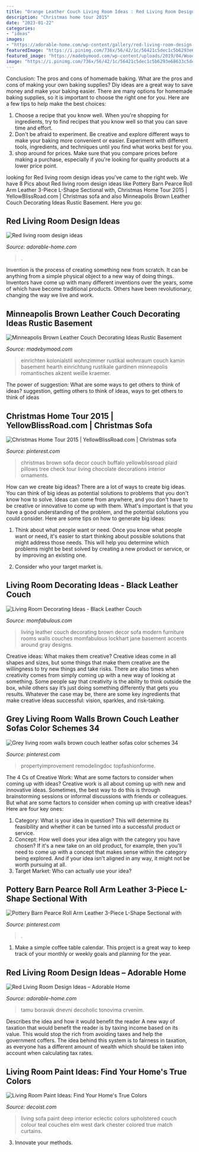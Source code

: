 ```yaml
---
title: "Orange Leather Couch Living Room Ideas : Red Living Room Design Ideas"
description: "Christmas home tour 2015"
date: "2023-01-22"
categories:
- "ideas"
images:
- "https://adorable-home.com/wp-content/gallery/red-living-room-design-ideas/red-living-room-design-ideas-7.jpg"
featuredImage: "https://i.pinimg.com/736x/56/42/1c/56421c5dec1c5b6293e68633c5de4450.jpg"
featured_image: "https://madebymood.com/wp-content/uploads/2019/04/Wood-Flooring-And-L-Shaped-Sectional-Breakfast-Bar-Ceiling-Lighting-Corner-Sofa-Exposed-Beams-Fireplace-Hearth-Mantel-Great-Room-Leather-Open-Floor.jpg"
image: "https://i.pinimg.com/736x/56/42/1c/56421c5dec1c5b6293e68633c5de4450.jpg"
---
```



Conclusion: The pros and cons of homemade baking.
What are the pros and cons of making your own baking supplies? Diy ideas are a great way to save money and make your baking easier. There are many options for homemade baking supplies, so it is important to choose the right one for you. Here are a few tips to help make the best choices: 
1. Choose a recipe that you know well. When you're shopping for ingredients, try to find recipes that you know well so that you can save time and effort. 
2. Don't be afraid to experiment. Be creative and explore different ways to make your baking more convenient or easier. Experiment with different tools, ingredients, and techniques until you find what works best for you. 
3. shop around for prices. Make sure that you compare prices before making a purchase, especially if you're looking for quality products at a lower price point.

	

		
looking for Red living room design ideas you've came to the right web. We have 8 Pics about Red living room design ideas like Pottery Barn Pearce Roll Arm Leather 3-Piece L-Shape Sectional with, Christmas Home Tour 2015 | YellowBlissRoad.com | Christmas sofa and also Minneapolis Brown Leather Couch Decorating Ideas Rustic Basement. Here you go:
		
    
## Red Living Room Design Ideas

<img loading=lazy src="https://adorable-home.com/wp-content/gallery/red-living-room-design-ideas/red-living-room-design-ideas-7.jpg" onerror="this.onerror=null;this.src='https://tse1.mm.bing.net/th?id=OIP.Avv6jKeVH9EB5MT4xEaJ2gHaJ3&amp;pid=15.1';" alt="Red living room design ideas">

_Source: adorable-home.com_

>. 

	

Invention is the process of creating something new from scratch. It can be anything from a simple physical object to a new way of doing things. Inventors have come up with many different inventions over the years, some of which have become traditional products. Others have been revolutionary, changing the way we live and work.

    
## Minneapolis Brown Leather Couch Decorating Ideas Rustic Basement

<img loading=lazy src="https://madebymood.com/wp-content/uploads/2019/04/Wood-Flooring-And-L-Shaped-Sectional-Breakfast-Bar-Ceiling-Lighting-Corner-Sofa-Exposed-Beams-Fireplace-Hearth-Mantel-Great-Room-Leather-Open-Floor.jpg" onerror="this.onerror=null;this.src='https://tse1.mm.bing.net/th?id=OIP.1HJF9F7vpxJ50b5-SWHNUwHaE8&amp;pid=15.1';" alt="Minneapolis Brown Leather Couch Decorating Ideas Rustic Basement">

_Source: madebymood.com_

>einrichten kolonialstil wohnzimmer rustikal wohnraum couch kamin basement hearth einrichtung rustikale gardinen minneapolis romantisches akzent weiße kraemer. 

	

The power of suggestion: What are some ways to get others to think of ideas?
suggestion, getting others to think of ideas, ways to get others to think of ideas

    
## Christmas Home Tour 2015 | YellowBlissRoad.com | Christmas Sofa

<img loading=lazy src="https://i.pinimg.com/736x/cf/12/1e/cf121eded8c23d3a15697ce856309dae.jpg" onerror="this.onerror=null;this.src='https://tse1.mm.bing.net/th?id=OIP.9G2L4_Qv1Jv_nf3BB4XdZgHaE8&amp;pid=15.1';" alt="Christmas Home Tour 2015 | YellowBlissRoad.com | Christmas sofa">

_Source: pinterest.com_

>christmas brown sofa decor couch buffalo yellowblissroad plaid pillows tree check tour living chocolate decorations interior ornaments. 

	

How can we create big ideas?
There are a lot of ways to create big ideas. You can think of big ideas as potential solutions to problems that you don't know how to solve. Ideas can come from anywhere, and you don't have to be creative or innovative to come up with them. What's important is that you have a good understanding of the problem, and the potential solutions you could consider. Here are some tips on how to generate big ideas:
1. Think about what people want or need. Once you know what people want or need, it's easier to start thinking about possible solutions that might address those needs. This will help you determine which problems might be best solved by creating a new product or service, or by improving an existing one.

2. Consider who your target market is.

    
## Living Room Decorating Ideas - Black Leather Couch

<img loading=lazy src="https://momfabulous.com/wp-content/uploads/2013/06/Black-leather-couch-decorating-ideas-04.jpg" onerror="this.onerror=null;this.src='https://tse2.mm.bing.net/th?id=OIP.ixGy1bSZyA82noZuuE7ljgAAAA&amp;pid=15.1';" alt="Living Room Decorating Ideas - Black Leather Couch">

_Source: momfabulous.com_

>living leather couch decorating brown decor sofa modern furniture rooms walls couches momfabulous lockhart jane basement accents around gray designs. 

	

Creative ideas: What makes them creative?
Creative ideas come in all shapes and sizes, but some things that make them creative are the willingness to try new things and take risks. There are also times when creativity comes from simply coming up with a new way of looking at something. Some people say that creativity is the ability to think outside the box, while others say it’s just doing something differently that gets you results. Whatever the case may be, there are some key ingredients that make creative ideas successful: vision, sparkles, and risk-taking.

    
## Grey Living Room Walls Brown Couch Leather Sofas Color Schemes 34

<img loading=lazy src="https://i.pinimg.com/736x/7f/b0/59/7fb0592c2721ccd4ecdd492592ad8941.jpg" onerror="this.onerror=null;this.src='https://tse2.mm.bing.net/th?id=OIP.nNE1Rxjwfj5KZmE7vSCaGwHaFj&amp;pid=15.1';" alt="Grey living room walls brown couch leather sofas color schemes 34">

_Source: pinterest.com_

>propertyimprovement remodelingdoc topfashionforme. 

	

The 4 Cs of Creative Work: What are some factors to consider when coming up with ideas?
Creative work is all about coming up with new and innovative ideas. Sometimes, the best way to do this is through brainstorming sessions or informal discussions with friends or colleagues. But what are some factors to consider when coming up with creative ideas? Here are four key ones:
1. Category: What is your idea in question? This will determine its feasibility and whether it can be turned into a successful product or service.
2. Concept: How well does your idea align with the category you have chosen? If it's a new take on an old product, for example, then you'll need to come up with a concept that makes sense within the category being explored. And if your idea isn't aligned in any way, it might not be worth pursuing at all.
3. Target Market: Who can actually use your idea?

    
## Pottery Barn Pearce Roll Arm Leather 3-Piece L-Shape Sectional With

<img loading=lazy src="https://i.pinimg.com/736x/56/42/1c/56421c5dec1c5b6293e68633c5de4450.jpg" onerror="this.onerror=null;this.src='https://tse1.mm.bing.net/th?id=OIP.TgiBRIp8Vp8sqhsQPfwRewHaGq&amp;pid=15.1';" alt="Pottery Barn Pearce Roll Arm Leather 3-Piece L-Shape Sectional with">

_Source: pinterest.com_

>. 

	

1. Make a simple coffee table calendar. This project is a great way to keep track of your monthly or weekly goals and planning for the year.

    
## Red Living Room Design Ideas – Adorable Home

<img loading=lazy src="https://adorable-home.com/wp-content/gallery/red-living-room-design-ideas/red-living-room-design-ideas-6.jpg" onerror="this.onerror=null;this.src='https://tse4.mm.bing.net/th?id=OIP.bwS5wDKktT-HSIGiBrAGMwHaE4&amp;pid=15.1';" alt="Red Living Room Design Ideas – Adorable Home">

_Source: adorable-home.com_

>tamu boravak dnevni decoholic tonovima crvenim. 

	

Describes the idea and how it would benefit the reader
A new way of taxation that would benefit the reader is by taxing income based on its value. This would stop the rich from avoiding taxes and help the government coffers. The idea behind this system is to fairness in taxation, as everyone has a different amount of wealth which should be taken into account when calculating tax rates.

    
## Living Room Paint Ideas: Find Your Home&#039;s True Colors

<img loading=lazy src="http://cdn.decoist.com/wp-content/uploads/2012/09/A-deep-blue-sofa-in-a-white-living-room.jpg" onerror="this.onerror=null;this.src='https://tse3.mm.bing.net/th?id=OIP.dkKPUXCTyNxpXWqfde6LuwHaHa&amp;pid=15.1';" alt="Living Room Paint Ideas: Find Your Home&#039;s True Colors">

_Source: decoist.com_

>living sofa paint deep interior eclectic colors upholstered couch colour teal couches elm west dark chester colored true match curtains. 

	

3. Innovate your methods.

